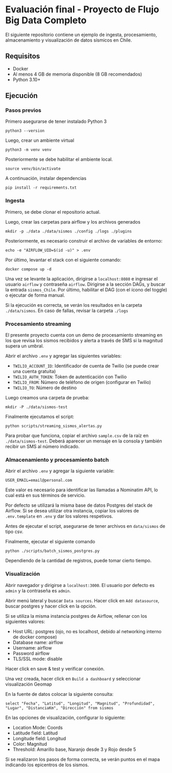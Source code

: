 # Evaluación final - Proyecto de Flujo Big Data Completo

El siguiente repositorio contiene un ejemplo de ingesta, procesamiento, almacenamiento y visualización de datos sísmicos en Chile.

## Requisitos

- Docker
- Al menos 4 GB de memoria disponible (8 GB recomendados)
- Python 3.10+

## Ejecución

### Pasos previos

Primero asegurarse de tener instalado Python 3

    python3 --version

Luego, crear un ambiente virtual

    python3 -m venv venv

Posteriormente se debe habilitar el ambiente local.

    source venv/bin/activate

A continuación, instalar dependencias

    pip install -r requirements.txt

### Ingesta

Primero, se debe clonar el repositorio actual.

Luego, crear las carpetas para airflow y los archivos generados 

    mkdir -p ./data ./data/sismos ./config ./logs ./plugins

Posteriormente, es necesario construir el archivo de variables de entorno:

    echo -e "AIRFLOW_UID=$(id -u)" > .env

Por último, levantar el stack con el siguiente comando:

    docker compose up -d

Una vez se levante la aplicación, dirigirse a `localhost:8080` e ingresar el usuario `airflow` y contraseña `airflow`. Dirigirse a la sección DAGs, y buscar la entrada `sismos_Chile`. Por último, habilitar el DAG (con el ícono del toggle) o ejecutar de forma manual.

Si la ejecución es correcta, se verán los resultados en la carpeta `./data/sismos`. En caso de fallas, revisar la carpeta `./logs`

### Procesamiento streaming

El presente proyecto cuenta con un demo de procesamiento streaming en los que revisa los sismos recibidos y alerta a través de SMS si la magnitud supera un umbral.

Abrir el archivo `.env` y agregar las siguientes variables:

 - `TWILIO_ACCOUNT_ID`: Identificador de cuenta de Twilio (se puede crear una cuenta gratuita)
 - `TWILIO_AUTH_TOKEN`: Token de autenticación con Twilio
 - `TWILIO_FROM`: Número de teléfono de origen (configurar en Twilio)
 - `TWILIO_TO`: Número de destino

Luego creamos una carpeta de prueba:

    mkdir -P ./data/sismos-test

Finalmente ejecutamos el script:

    python scripts/streaming_sismos_alertas.py

Para probar que funciona, copiar el archivo `sample.csv` de la raíz en `./data/sismos-test`. Deberá aparecer un mensaje en la consola y también recibir un SMS al número indicado.

### Almacenamiento y procesamiento batch

Abrir el archivo `.env` y agregar la siguiente variable:

    USER_EMAIL=email@personal.com

Este valor es necesario para identificar las llamadas a Nominatim API, lo cual está en sus términos de servicio.

Por defecto se utilizará la misma base de datos Postgres del stack de Airflow. Si se desea utilizar otra instancia, copiar los valores de `.env.template` en `.env` y dar los valores respetivos.

Antes de ejecutar el script, asegurarse de tener archivos en `data/sismos` de tipo csv.

Finalmente, ejecutar el siguiente comando

    python ./scripts/batch_sismos_postgres.py

Dependiendo de la cantidad de registros, puede tomar cierto tiempo.

### Visualización

Abrir navegador y dirigirse a `localhost:3000`. El usuario por defecto es `admin` y la contraseña es `admin`.

Abrir menú lateral y buscar `Data sources`. Hacer click en `Add datasource`, buscar postgres y hacer click en la opción.

Si se utiliza la misma instancia postgres de Airflow, rellenar con los siguientes valores:

- Host URL:  postgres (ojo, no es localhost, debido al networking interno de docker compose)
- Database name: airflow
- Username: airflow
- Password airflow
- TLS/SSL mode: disable

Hacer click en save & test y verificar conexión.

Una vez creada, hacer click en `Build a dashboard` y seleccionar visualización Geomap

En la fuente de datos colocar la siguiente consulta:

    select "Fecha", "Latitud", "Longitud", "Magnitud", "Profundidad", "Lugar", "DistanciaKm", "Dirección" from sismos 

En las opciones de visualización, configurar lo siguiente:

- Location Mode: Coords
- Latitude field: Latitud
- Longitude field: Longitud
- Color: Magnitud
- Threshold: Amarillo base, Naranjo desde 3 y Rojo desde 5

Si se realizaron los pasos de forma correcta, se verán puntos en el mapa indicando los epicentros de los sismos.